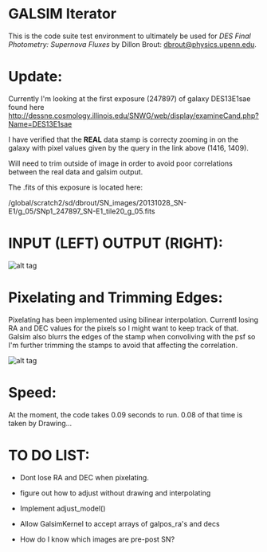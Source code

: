 # GALSIM Iterator

This is the code suite test environment to ultimately be used for
*DES Final Photometry: Supernova Fluxes*
by Dillon Brout: dbrout@physics.upenn.edu.


Update:
=========

Currently I'm looking at the first exposure (247897) of galaxy DES13E1sae found here http://dessne.cosmology.illinois.edu/SNWG/web/display/examineCand.php?Name=DES13E1sae

I have verified that the __REAL__ data stamp is correcty zooming in on the galaxy with pixel values given by the query in the link above (1416, 1409).

Will need to trim outside of image in order to avoid poor correlations between the real data and galsim output.

The .fits of this exposure is located here: 

/global/scratch2/sd/dbrout/SN_images/20131028_SN-E1/g_05/SNp1_247897_SN-E1_tile20_g_05.fits

INPUT (LEFT) OUTPUT (RIGHT):
============================

![alt tag](https://raw.github.com/djbrout/FinalPhot/master/readme_files/update_stampsworking.png)


Pixelating and Trimming Edges:
==============================
Pixelating has been implemented using bilinear interpolation. Currentl losing RA and DEC values for the pixels so I might want to keep track of that.
Galsim also blurrs the edges of the stamp when convoliving with the psf so I'm further trimming the stamps to avoid that affecting the correlation.

![alt tag](https://raw.github.com/djbrout/FinalPhot/master/readme_files/pixelize1.png)


Speed:
======

At the moment, the code takes 0.09 seconds to run. 0.08 of that time is taken by Drawing...


TO DO LIST:
===========
* Dont lose RA and DEC when pixelating.

* figure out how to adjust without drawing and interpolating

* Implement adjust_model()

* Allow GalsimKernel to accept arrays of galpos_ra's and decs

* How do I know which images are pre-post SN?

